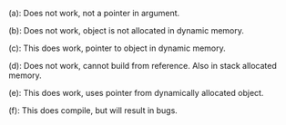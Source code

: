 (a): Does not work, not a pointer in argument.

(b): Does not work, object is not allocated in dynamic memory.

(c): This does work, pointer to object in dynamic memory.

(d): Does not work, cannot build from reference. Also in stack allocated memory.

(e): This does work, uses pointer from dynamically allocated object.

(f): This does compile, but will result in bugs.